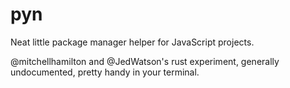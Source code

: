 # pyn

Neat little package manager helper for JavaScript projects.

@mitchellhamilton and @JedWatson's rust experiment, generally undocumented,
pretty handy in your terminal.
